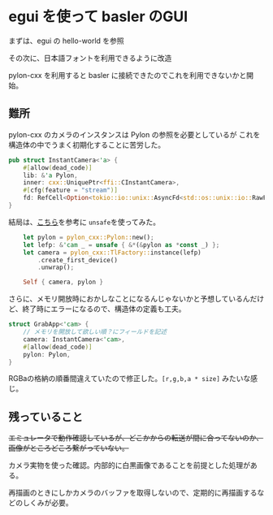 # egui を使って basler のGUI

まずは、egui の hello-world を参照

その次に、日本語フォントを利用できるように改造

pylon-cxx を利用すると basler に接続できたのでこれを利用できないかと開始。

## 難所
pylon-cxx のカメラのインスタンスは Pylon の参照を必要としているが
これを構造体の中でうまく初期化することに苦労した。

```Rust
pub struct InstantCamera<'a> {
    #[allow(dead_code)]
    lib: &'a Pylon,
    inner: cxx::UniquePtr<ffi::CInstantCamera>,
    #[cfg(feature = "stream")]
    fd: RefCell<Option<tokio::io::unix::AsyncFd<std::os::unix::io::RawFd>>>,
}
```

結局は、[こちら](https://medium.com/@reduls/refers-other-field-in-the-same-struct-in-rust-777bb2075b8c)を参考に `unsafe`を使ってみた。

```Rust
    let pylon = pylon_cxx::Pylon::new();
    let lefp: &'cam _ = unsafe { &*(&pylon as *const _) };
    let camera = pylon_cxx::TlFactory::instance(lefp)
        .create_first_device()
        .unwrap();

    Self { camera, pylon }
```

さらに、メモリ開放時におかしなことになるんじゃないかと予想しているんだけど、終了時にエラーになるので、構造体の定義も工夫。

```Rust
struct GrabApp<'cam> {
    // メモリを開放して欲しい順？にフィールドを記述
    camera: InstantCamera<'cam>,
    #[allow(dead_code)]
    pylon: Pylon,
}
```

RGBaの格納の順番間違えていたので修正した。`[r,g,b,a * size]` みたいな感じ。


## 残っていること
~~エミュレータで動作確認しているが、どこかからの転送が間に合ってないのか、画像がところどころ繋がっていない。~~

カメラ実物を使った確認。内部的に白黒画像であることを前提とした処理がある。

再描画のときにしかカメラのバッファを取得しないので、定期的に再描画するなどのしくみが必要。